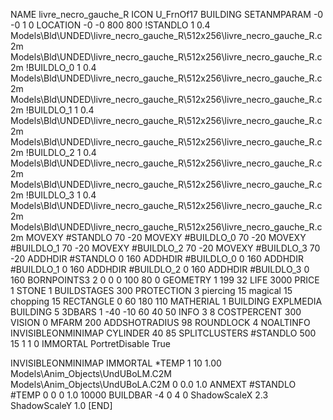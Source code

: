 NAME livre_necro_gauche_R
ICON U_FrnOf17
BUILDING
SETANMPARAM -0 -0 1 0
LOCATION -0 -0 800 800
!STANDLO      1 0.4 Models\Bld\UNDED\livre_necro_gauche_R\512x256\livre_necro_gauche_R.c2m Models\Bld\UNDED\livre_necro_gauche_R\512x256\livre_necro_gauche_R.c2m 
!BUILDLO_0    1 0.4 Models\Bld\UNDED\livre_necro_gauche_R\512x256\livre_necro_gauche_R.c2m Models\Bld\UNDED\livre_necro_gauche_R\512x256\livre_necro_gauche_R.c2m 
!BUILDLO_1    1 0.4 Models\Bld\UNDED\livre_necro_gauche_R\512x256\livre_necro_gauche_R.c2m Models\Bld\UNDED\livre_necro_gauche_R\512x256\livre_necro_gauche_R.c2m 
!BUILDLO_2    1 0.4 Models\Bld\UNDED\livre_necro_gauche_R\512x256\livre_necro_gauche_R.c2m Models\Bld\UNDED\livre_necro_gauche_R\512x256\livre_necro_gauche_R.c2m 
!BUILDLO_3    1 0.4 Models\Bld\UNDED\livre_necro_gauche_R\512x256\livre_necro_gauche_R.c2m Models\Bld\UNDED\livre_necro_gauche_R\512x256\livre_necro_gauche_R.c2m 
MOVEXY #STANDLO   70 -20
MOVEXY #BUILDLO_0 70 -20
MOVEXY #BUILDLO_1 70 -20
MOVEXY #BUILDLO_2 70 -20
MOVEXY #BUILDLO_3 70 -20
ADDHDIR #STANDLO 0 160
ADDHDIR #BUILDLO_0 0 160
ADDHDIR #BUILDLO_1 0 160
ADDHDIR #BUILDLO_2 0 160
ADDHDIR #BUILDLO_3 0 160
BORNPOINTS3 2 0 0 0 100 80 0
GEOMETRY 1 199 32
LIFE     3000
PRICE 1 STONE 1
BUILDSTAGES 300
PROTECTION 3 piercing 15 magical 15 chopping 15
RECTANGLE    0 60 180 110
MATHERIAL 1 BUILDING
EXPLMEDIA BUILDING 5
3DBARS 1 -40 -10 60 40 50
INFO 3 8
COSTPERCENT 300
VISION 0
MFARM 200
ADDSHOTRADIUS 98
ROUNDLOCK 4
NOALTINFO
INVISIBLEONMINIMAP
CYLINDER 40 85
SPLITCLUSTERS #STANDLO 500 15 1 1 0
IMMORTAL
PortretDisable True

INVISIBLEONMINIMAP
IMMORTAL
*TEMP 1 10 1.00 Models\Anim_Objects\UndUBoLM.C2M Models\Anim_Objects\UndUBoLA.C2M 0 0.0 1.0
ANMEXT #STANDLO #TEMP 0 0 0 1.0 10000
BUILDBAR -4 0 4 0
ShadowScaleX 2.3
ShadowScaleY 1.0
[END]
